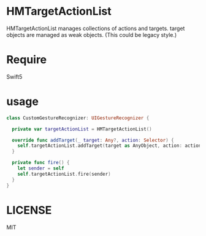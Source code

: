# HMTargetActionList 

HMTargetActionList manages collections of actions and targets. target objects are managed as weak objects.
(This could be legacy style.)

# Require

Swift5

# usage

```Swift
class CustomGestureRecognizer: UIGestureRecognizer {

  private var targetActionList = HMTargetActionList()

  override func addTarget(_ target: Any?, action: Selector) {
    self.targetActionList.addTarget(target as AnyObject, action: action)
  }

  private func fire() {
    let sender = self
    self.targetActionList.fire(sender)
  }
}
```

# LICENSE

MIT

